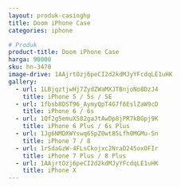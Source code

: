 ```yaml
---
layout: produk-casinghp
title: Doom iPhone Case
categories: iphone

# Produk
product-title: Doom iPhone Case
harga: 90000
sku: hn-3470
image-drive: 1AAjrtOzj6peCI2d2kdMJyYFcdqLE1uHK
gallery:
  - url: 1LBjqztjwHj7ZydZWaMXJTBnjoNo8DzJ4
    title: iPhone 5 / 5s / SE
  - url: 1fbsb8DST96_AymyQpT4G7f6EslZaW9cD
    title: iPhone 6 / 6s
  - url: 1Qf2g5emuXS82gaJtAwDp8jPR7kBGpj9K
    title: iPhone 6 Plus / 6s Plus
  - url: 1Jg6NMDXWYswq6SpZ0wt85Lfh0MGMu-Sn
    title: iPhone 7 / 8
  - url: 1rSdaGzW-4FLsCkojxc2NraD245oxOFIr
    title: iPhone 7 Plus / 8 Plus
  - url: 1AAjrtOzj6peCI2d2kdMJyYFcdqLE1uHK
    title: iPhone X
---
```

